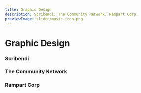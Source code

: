 ```yaml
---
title: Graphic Design
description: Scribendi, The Community Network, Rampart Corp
previewImage: slider/music-icon.png
---
```


# Graphic Design

### Scribendi

<dynamic-image filename="scribendi/scribendi.jpg" :img-height="400"></dynamic-image>

### The Community Network

<dynamic-image filename="comnet/bluebird-cafe.jpg" :img-height="400"></dynamic-image>
<dynamic-image filename="comnet/canadian-tire.png" :img-height="400"></dynamic-image>
<dynamic-image filename="comnet/furniture.png" :img-height="400"></dynamic-image>
<dynamic-image filename="comnet/sgscompuwave.jpg" :img-height="400"></dynamic-image>
<dynamic-image filename="comnet/logo.jpg" :img-height="400"></dynamic-image>

### Rampart Corp

<dynamic-image filename="rampart/canadaday.jpg" :img-height="600"></dynamic-image>
<dynamic-image filename="rampart/4july.jpg" :img-height="600"></dynamic-image>
<dynamic-image filename="rampart/fathersday.jpg" :img-height="600"></dynamic-image>
<dynamic-image filename="rampart/glock.jpg" :img-height="600"></dynamic-image>
<dynamic-image filename="rampart/ammo.jpg" :img-height="600"></dynamic-image>
<dynamic-image filename="rampart/spiritus.jpg" :img-height="600"></dynamic-image>
<dynamic-image filename="rampart/troy.jpg" :img-height="600"></dynamic-image>
<dynamic-image filename="rampart/asp.jpg" :img-height="400"></dynamic-image>